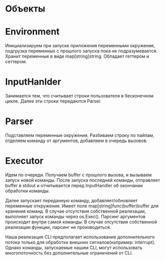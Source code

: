 # Объекты

# Environment
Инициализируем при запуске приложения переменными окружения, подгрузка переменных с прошлого запуска пока не подразумевается. Хранит переменные в виде map[string]string. Обладает геттером и сеттером.

# InputHanlder
Занимается тем, что считывает строки пользователя в бесконечном цикле. Далее эти строки передаются Parser.

# Parser
Подставляем переменные окружения. Разбиваем строку по пайпам, отделяем команду от аргументов, добавляем в очередь вызовов.


# Executor
Идем по очереди. Получаем buffer с прошлого вызова, и вызываем запуск новой команды. После запуска последней команды, отправляет buffer в stdout и отчитывается перед InputHandler об окончании обработки команды.

Далее запускает переданную команду, добавляет/обновляет переменные откружения.
Имеет поле map[string]func(buffer)buffer для хранения команд. В случае отсутствия собственной реализации, выполняет запуск команды через os.Exec(). Парсинг аргументов происходит внутри самой команды. В случае отсутствия собственной реализации функции, парсинг не производиться.

Наша реализация CLI предполагает использование дополнительного потока только для обработки внешних сигналов(например: interrupt). Однако команды, запускаемые нашим CLI, могут использовать многопоточность без дополнительные ограничений от CLI.
